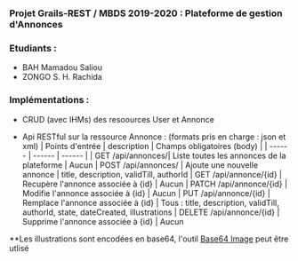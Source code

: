 ### Projet Grails-REST / MBDS 2019-2020 : Plateforme de gestion d'Annonces

### Etudiants : 
- BAH Mamadou Saliou
- ZONGO S. H. Rachida


### Implémentations :

- CRUD (avec IHMs) des resoources User et Annonce

- Api RESTful sur la ressource Annonce :
        (formats pris en charge : json et xml)
    | Points d'entrée | description | Champs obligatoires (body) |
    | ------ | ------ | ------ |
    | GET /api/annonces/| Liste toutes les annonces de la plateforme | Aucun
    | POST /api/annonces/ | Ajoute une nouvelle annonce | title, description, validTill, authorId
    | GET /api/annonce/{id} | Recupère l'annonce associée à {id} | Aucun
    | PATCH /api/annonce/{id} | Modifie l'annonce associée à {id} | Aucun
    | PUT /api/annonce/{id} | Remplace l'annonce associée à {id} | Tous : title, description, validTill, authorId, state, dateCreated, illustrations
    | DELETE /api/annonce/{id} | Supprime l'annonce associée à {id} | Aucun

 **Les illustrations sont encodées en base64, l'outil [Base64 Image](https://www.base64-image.de) peut être utlisé
